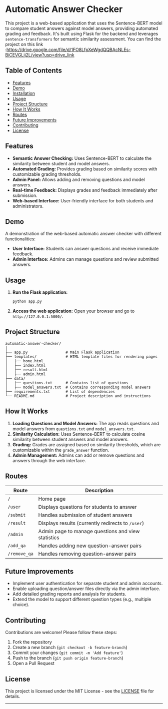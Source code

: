 # Automatic Answer Checker

This project is a web-based application that uses the Sentence-BERT model to compare student answers against model answers, providing automated grading and feedback. It's built using Flask for the backend and leverages `sentence-transformers` for semantic similarity assessment.
You can find the project on this link :https://drive.google.com/file/d/1FO8LfpXeWgdQQBAcNLEs-BiCEVGLij2L/view?usp=drive_link

## Table of Contents
- [Features](#features)
- [Demo](#demo)
- [Installation](#installation)
- [Usage](#usage)
- [Project Structure](#project-structure)
- [How It Works](#how-it-works)
- [Routes](#routes)
- [Future Improvements](#future-improvements)
- [Contributing](#contributing)
- [License](#license)

## Features
- **Semantic Answer Checking:** Uses Sentence-BERT to calculate the similarity between student and model answers.
- **Automated Grading:** Provides grading based on similarity scores with customizable grading thresholds.
- **Admin Panel:** Allows adding and removing questions and model answers.
- **Real-time Feedback:** Displays grades and feedback immediately after submission.
- **Web-based Interface:** User-friendly interface for both students and administrators.

## Demo
A demonstration of the web-based automatic answer checker with different functionalities:

- **User Interface:** Students can answer questions and receive immediate feedback.
- **Admin Interface:** Admins can manage questions and review submitted answers.

## Usage

1. **Run the Flask application:**
   ```bash
   python app.py
   ```

2. **Access the web application:**
   Open your browser and go to `http://127.0.0.1:5000/`.

## Project Structure
```
automatic-answer-checker/
│
├── app.py                 # Main Flask application
├── templates/             # HTML template files for rendering pages
│   ├── home.html
│   ├── index.html
│   ├── result.html
│   ├── admin.html
├── data/
│   ├── questions.txt      # Contains list of questions
│   ├── model_answers.txt  # Contains corresponding model answers
├── requirements.txt       # List of dependencies
└── README.md              # Project description and instructions
```

## How It Works
1. **Loading Questions and Model Answers:** The app reads questions and model answers from `questions.txt` and `model_answers.txt`.
2. **Similarity Calculation:** Uses Sentence-BERT to calculate cosine similarity between student answers and model answers.
3. **Grading:** Grades are assigned based on similarity thresholds, which are customizable within the `grade_answer` function.
4. **Admin Management:** Admins can add or remove questions and answers through the web interface.

## Routes
| Route              | Description                                           |
|--------------------|-------------------------------------------------------|
| `/`                | Home page                                             |
| `/user`            | Displays questions for students to answer             |
| `/submit`          | Handles submission of student answers                 |
| `/result`          | Displays results (currently redirects to `/user`)      |
| `/admin`           | Admin page to manage questions and view statistics    |
| `/add_qa`          | Handles adding new question-answer pairs              |
| `/remove_qa`       | Handles removing question-answer pairs                |

## Future Improvements
- Implement user authentication for separate student and admin accounts.
- Enable uploading question/answer files directly via the admin interface.
- Add detailed grading reports and analysis for students.
- Extend the model to support different question types (e.g., multiple choice).

## Contributing
Contributions are welcome! Please follow these steps:
1. Fork the repository
2. Create a new branch (`git checkout -b feature-branch`)
3. Commit your changes (`git commit -m 'Add feature'`)
4. Push to the branch (`git push origin feature-branch`)
5. Open a Pull Request

## License
This project is licensed under the MIT License - see the [LICENSE](LICENSE) file for details.

---
